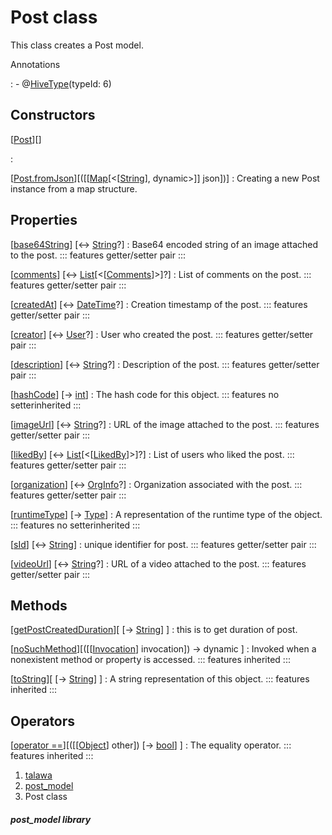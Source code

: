
<div>

# Post class

</div>


This class creates a Post model.




Annotations

:   -   @[HiveType](https://pub.dev/documentation/hive/2.2.3/hive/HiveType-class.html)(typeId:
        6)



## Constructors

[[Post](../models_post_post_model/Post/Post.md)][]

:   

[[Post.fromJson](../models_post_post_model/Post/Post.fromJson.md)][([[[Map](https://api.flutter.dev/flutter/dart-core/Map-class.md)[\<[[String](https://api.flutter.dev/flutter/dart-core/String-class.html)], dynamic\>]] json])]
:   Creating a new Post instance from a map structure.



## Properties

[[base64String](../models_post_post_model/Post/base64String.md)] [↔ [String](https://api.flutter.dev/flutter/dart-core/String-class.html)?]
:   Base64 encoded string of an image attached to the post.
    ::: features
    getter/setter pair
    :::

[[comments](../models_post_post_model/Post/comments.md)] [↔ [List](https://api.flutter.dev/flutter/dart-core/List-class.html)[\<[[Comments](../models_post_post_model/Comments-class.md)]\>]?]
:   List of comments on the post.
    ::: features
    getter/setter pair
    :::

[[createdAt](../models_post_post_model/Post/createdAt.md)] [↔ [DateTime](https://api.flutter.dev/flutter/dart-core/DateTime-class.html)?]
:   Creation timestamp of the post.
    ::: features
    getter/setter pair
    :::

[[creator](../models_post_post_model/Post/creator.md)] [↔ [User](../models_user_user_info/User-class.md)?]
:   User who created the post.
    ::: features
    getter/setter pair
    :::

[[description](../models_post_post_model/Post/description.md)] [↔ [String](https://api.flutter.dev/flutter/dart-core/String-class.html)?]
:   Description of the post.
    ::: features
    getter/setter pair
    :::

[[hashCode](https://api.flutter.dev/flutter/dart-core/Object/hashCode.html)] [→ [int](https://api.flutter.dev/flutter/dart-core/int-class.html)]
:   The hash code for this object.
    ::: features
    no setterinherited
    :::

[[imageUrl](../models_post_post_model/Post/imageUrl.md)] [↔ [String](https://api.flutter.dev/flutter/dart-core/String-class.html)?]
:   URL of the image attached to the post.
    ::: features
    getter/setter pair
    :::

[[likedBy](../models_post_post_model/Post/likedBy.md)] [↔ [List](https://api.flutter.dev/flutter/dart-core/List-class.html)[\<[[LikedBy](../models_post_post_model/LikedBy-class.md)]\>]?]
:   List of users who liked the post.
    ::: features
    getter/setter pair
    :::

[[organization](../models_post_post_model/Post/organization.md)] [↔ [OrgInfo](../models_organization_org_info/OrgInfo-class.md)?]
:   Organization associated with the post.
    ::: features
    getter/setter pair
    :::

[[runtimeType](https://api.flutter.dev/flutter/dart-core/Object/runtimeType.html)] [→ [Type](https://api.flutter.dev/flutter/dart-core/Type-class.html)]
:   A representation of the runtime type of the object.
    ::: features
    no setterinherited
    :::

[[sId](../models_post_post_model/Post/sId.md)] [↔ [String](https://api.flutter.dev/flutter/dart-core/String-class.html)]
:   unique identifier for post.
    ::: features
    getter/setter pair
    :::

[[videoUrl](../models_post_post_model/Post/videoUrl.md)] [↔ [String](https://api.flutter.dev/flutter/dart-core/String-class.html)?]
:   URL of a video attached to the post.
    ::: features
    getter/setter pair
    :::



## Methods

[[getPostCreatedDuration](../models_post_post_model/Post/getPostCreatedDuration.md)][ [→ [String](https://api.flutter.dev/flutter/dart-core/String-class.html)] ]
:   this is to get duration of post.

[[noSuchMethod](https://api.flutter.dev/flutter/dart-core/Object/noSuchMethod.html)][([[[Invocation](https://api.flutter.dev/flutter/dart-core/Invocation-class.md)] invocation]) → dynamic ]
:   Invoked when a nonexistent method or property is accessed.
    ::: features
    inherited
    :::

[[toString](https://api.flutter.dev/flutter/dart-core/Object/toString.html)][ [→ [String](https://api.flutter.dev/flutter/dart-core/String-class.html)] ]
:   A string representation of this object.
    ::: features
    inherited
    :::



## Operators

[[operator ==](https://api.flutter.dev/flutter/dart-core/Object/operator_equals.html)][([[[Object](https://api.flutter.dev/flutter/dart-core/Object-class.md)] other]) [→ [bool](https://api.flutter.dev/flutter/dart-core/bool-class.html)] ]
:   The equality operator.
    ::: features
    inherited
    :::







1.  [talawa](../index.md)
2.  [post_model](../models_post_post_model/)
3.  Post class

##### post_model library







